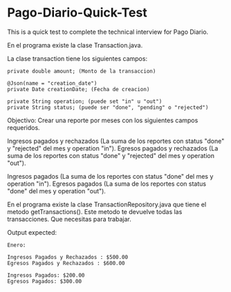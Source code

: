 # Pago-Diario-Quick-Test
This is a quick test to complete the technical interview for Pago Diario.

En el programa existe la clase Transaction.java.

  La clase transaction tiene los siguientes campos:

	private double amount; (Monto de la transaccion)

	@Json(name = "creation_date")
	private Date creationDate; (Fecha de creacion)
  
	private String operation; (puede set "in" u "out")
	private String status; (puede ser "done", "pending" o "rejected")


Objectivo: Crear una reporte por meses con los siguientes campos requeridos.

Ingresos pagados y rechazados (La suma de los reportes con status "done" y "rejected" del mes y operation "in").
Egresos pagados y rechazados (La suma de los reportes con status "done" y "rejected" del mes y operation "out").

Ingresos pagados (La suma de los reportes con status "done" del mes y operation "in").
Egresos pagados (La suma de los reportes con status "done" del mes y operation "out").

En el programa existe la clase TransactionRepository.java que tiene el metodo getTransactions(). Este metodo te devuelve todas las transacciones. Que necesitas para trabajar.

Output expected:

    Enero:
    
    Ingresos Pagados y Rechazados : $500.00
    Egresos Pagados y Rechazados : $600.00
    
    Ingresos Pagados: $200.00
    Egresos Pagados: $300.00
   
